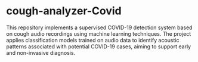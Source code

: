 # cough-analyzer-Covid
This repository implements a supervised COVID-19 detection system based on cough audio recordings using machine learning techniques. The project applies classification models trained on audio data to identify acoustic patterns associated with potential COVID-19 cases, aiming to support early and non-invasive diagnosis.
